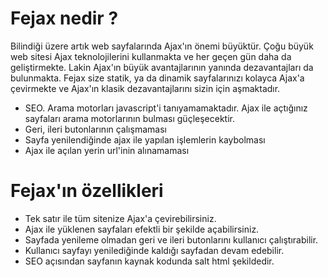 ﻿Fejax nedir ?
=============
Bilindiği üzere artık web sayfalarında Ajax'ın önemi büyüktür. Çoğu büyük web sitesi Ajax teknolojilerini kullanmakta ve her geçen gün daha da geliştirmekte. Lakin Ajax'ın büyük avantajlarının yanında dezavantajları da bulunmakta. Fejax size statik, ya da dinamik sayfalarınızı kolayca Ajax'a çevirmekte ve Ajax'ın klasik dezavantajlarını sizin için aşmaktadır.

- SEO. Arama motorları javascript'i tanıyamamaktadır. Ajax ile açtığınız sayfaları arama motorlarının bulması güçleşecektir.
- Geri, ileri butonlarının çalışmaması
- Sayfa yenilendiğinde ajax ile yapılan işlemlerin kaybolması
- Ajax ile açılan yerin url'inin alınamaması

Fejax'ın özellikleri
====================
- Tek satır ile tüm sitenize Ajax'a çevirebilirsiniz.
- Ajax ile yüklenen sayfaları efektli bir şekilde açabilirsiniz.
- Sayfada yenileme olmadan geri ve ileri butonlarını kullanıcı çalıştırabilir.
- Kullanıcı sayfayı yenilediğinde kaldığı sayfadan devam edebilir.
- SEO açısından sayfanın kaynak kodunda salt html şekildedir.